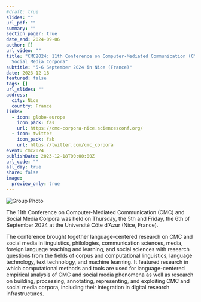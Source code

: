 ```yaml
---
#draft: true
slides: ""
url_pdf: ""
summary: ""
section_pager: true
date_end: 2024-09-06
author: []
url_video: ""
title: "CMC2024: 11th Conference on Computer-Mediated Communication (CMC) and
  Social Media Corpora"
subtitle: "5-6 September 2024 in Nice (France)"
date: 2023-12-18
featured: false
tags: []
url_slides: ""
address:
  city: Nice
  country: France
links:
  - icon: globe-europe
    icon_pack: fas
    url: https://cmc-corpora-nice.sciencesconf.org/
  - icon: twitter
    icon_pack: fab
    url: https://twitter.com/cmc_corpora
event: cmc2024
publishDate: 2023-12-18T00:00:00Z
url_code: ""
all_day: true
share: false
image:
  preview_only: true
---
```

![Group Photo](featured.jpg "Group Photo")

The 11th Conference on Computer-Mediated Communication (CMC) and Social Media
Corpora was held on Thursday, the 5th and Friday, the 6th of September 2024 at
the Université Côte d'Azur (Nice, France). 

The conference brought together language-centered research on CMC and social
media in linguistics, philologies, communication sciences, media, foreign
language teaching and learning, and social sciences with research questions
from the fields of corpus and computational linguistics, language technology,
text technology, and machine learning. It featured research in which
computational methods and tools are used for language-centered empirical
analysis of CMC and social media phenomena as well as research on building,
processing, annotating, representing, and exploiting CMC and social media
corpora, including their integration in digital research infrastructures.
